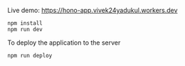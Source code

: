 Live demo: https://hono-app.vivek24yadukul.workers.dev

```
npm install
npm run dev
```

To deploy the application to the server
```
npm run deploy
```
